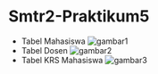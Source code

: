 # Smtr2-Praktikum5
- Tabel Mahasiswa
 ![gambar1](https://github.com/AbiyanfarasDanuyasa/Smtr2-Praktikum5/assets/115562487/1e4e4b4b-687b-4be8-8178-2a8a0a1213fc)
- Tabel Dosen
 ![gambar2](https://github.com/AbiyanfarasDanuyasa/Smtr2-Praktikum5/assets/115562487/ad84532d-2777-48e9-8bea-0ff4c13dfdbc)
- Tabel KRS Mahasiswa
 ![gambar3](https://github.com/AbiyanfarasDanuyasa/Smtr2-Praktikum5/assets/115562487/dcc7ab2c-3895-437d-983e-bf02e5bfb90d)

